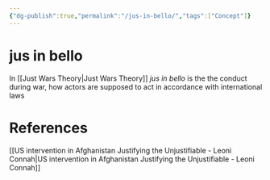 ```yaml
---
{"dg-publish":true,"permalink":"/jus-in-bello/","tags":["Concept"]}
---
```


# jus in bello

In [[Just Wars Theory\|Just Wars Theory]] *jus in bello* is the the conduct during war, how actors are supposed to act in accordance with international laws

# References

[[US intervention in Afghanistan Justifying the Unjustifiable - Leoni Connah\|US intervention in Afghanistan Justifying the Unjustifiable - Leoni Connah]]